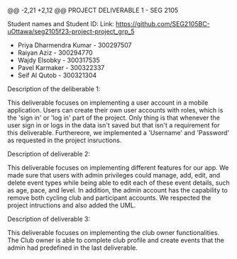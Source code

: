 @@ -2,21 +2,12 @@ PROJECT DELIVERABLE 1 - SEG 2105

Student names and Student ID: Link: https://github.com/SEG2105BC-uOttawa/seg2105f23-project-project_grp_5

- Priya Dharmendra Kumar - 300297507
- Raiyan Aziz - 300294770
- Wajdy Elsobky - 300317535
- Pavel Karmaker - 300322337
- Seif Al Qutob - 300321304

Description of the deliberable 1:

This deliverable focuses on implementing a user account in a mobile application. Users can create their own user accounts with roles, which is the 'sign in' or 'log in' part of the project. Only thing is that whenever the user sign in or logs in the data isn't saved but that isn't a requirement for this deliverable. Furthereore, we implemented a 'Username' and 'Password' as requested in the project insructions.

Description of deliverable 2:

This deliverable focuses on implementing different features for our app. We made sure that users with admin privileges could manage, add, edit, and delete event types while being able to edit each of these event details, such as age, pace, and level.
In addition, the admin account has the capability to remove both cycling club and participant accounts. We respected the project intructions and also added the UML.

Description of deliverable 3:

This deliverable focuses on implementing the club owner functionalities. The Club owner is able to complete club profile and create events that the admin had predefined in the last deliverable. 

